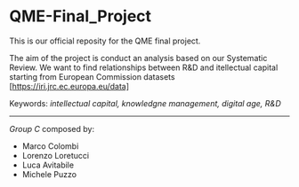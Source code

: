 # QME-Final_Project
This is our official reposity for the QME final project. 

The aim of the project is conduct an analysis based on our Systematic Review.
We want to find relationships between R&D and itellectual capital starting from European Commission datasets [https://iri.jrc.ec.europa.eu/data]   

Keywords: *intellectual capital, knowledgne management, digital age, R&D*  

---
*Group C* composed by: 
- Marco Colombi 
- Lorenzo Loretucci 
- Luca Avitabile 
- Michele Puzzo 

